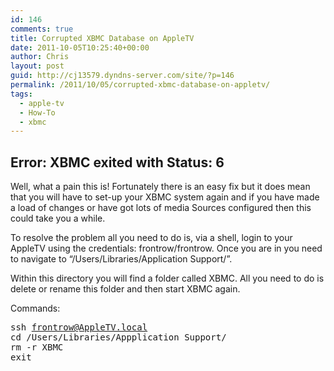```yaml
---
id: 146
comments: true
title: Corrupted XBMC Database on AppleTV
date: 2011-10-05T10:25:40+00:00
author: Chris
layout: post
guid: http://cj13579.dyndns-server.com/site/?p=146
permalink: /2011/10/05/corrupted-xbmc-database-on-appletv/
tags:
  - apple-tv
  - How-To
  - xbmc
---
```

## Error: XBMC exited with Status: 6

Well, what a pain this is! Fortunately there is an easy fix but it does mean that you will have to set-up your XBMC system again and if you have made a load of changes or have got lots of media Sources configured then this could take you a while.<!--more-->

To resolve the problem all you need to do is, via a shell, login to your AppleTV using the credentials: frontrow/frontrow. Once you are in you need to navigate to &#8220;/Users/Libraries/Application Support/&#8221;.

Within this directory you will find a folder called XBMC. All you need to do is delete or rename this folder and then start XBMC again.

Commands:

<pre>ssh <a href="mailto:frontrow@AppleTV.local">frontrow@AppleTV.local</a>
cd /Users/Libraries/Appplication Support/
rm -r XBMC
exit</pre>